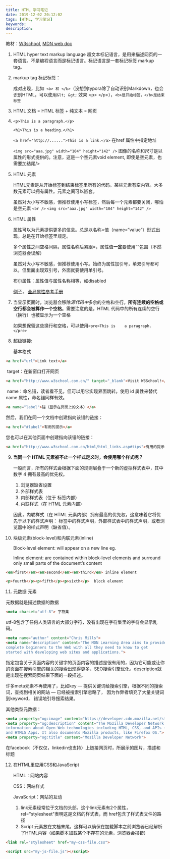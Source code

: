 ```yaml
---
title: HTML 学习笔记
date: 2019-12-02 20:12:02
tags: [HTML, 学习笔记]
keywords:
description:
---
```




教材：[W3school](https://www.w3school.com.cn/html/html_jianjie.asp), [MDN web doc](https://developer.mozilla.org/zh-CN/docs/learn/HTML/Introduction_to_HTML/Getting_started)

1. HTML hyper text markup language 超文本标记语言，是用来描述网页的一套语言。不是编程语言而是标记语言。标记语言是一套标记标签 markup tag。

2. markup tag 标记标签：

   成对出现，比如`` <b> 和 </b>``（没想到typora除了自动识别Markdown，也会识别HTML，可以使用``&lt; &gt;``  效果 &lt;p&gt;      &lt;/p&gt;），``<b>是开始标签，</b>是结束标签`` 

3. HTML 文档 = HTML 标签 + 纯文本 = 网页

4. ``<p>This is a paragraph.</p>``

   ``<h1>This is a heading.</h1>``

   ``<a href="http://......">This is a link.</a>`` 在href 属性中指定地址

   ``<img src="aaa.jpg" width="104" height="142" />`` 图像的名称和尺寸是以属性的形式提供的。注意，这是一个空元素void element, 即使是空元素，也需要加结尾/>

5. HTML 元素

   HTML元素是从开始标签到结束标签里所有的代码。某些元素有空内容。大多数元素可以拥有属性。元素之间可以嵌套。

   虽然对大小写不敏感，但推荐使用小写标签，然后每一个元素都要关闭，哪怕是空元素 ``<br />`` ``<img src="aaa.jpg" width="104" height="142" />``

6. HTML 属性

   属性可以为元素提供更多的信息。总是以名称=值（name=“value”）形式出现。总是在开始标签里规定。

   多个属性之间空格间隔，属性名称后紧跟=，属性值**一定**要使用“”包围（不然浏览器会误解）

   虽然对大小写不敏感，但推荐使用小写。始终为属性加引号，单双引号都可以，但里面出现双引号，外面就要使用单引号。

   布尔属性：属性值与属性名称相等，如disabled

   [例子](https://www.w3school.com.cn/html/html_attributes.asp)， [全局属性参考手册](https://www.w3school.com.cn/tags/html_ref_standardattributes.asp)

7. 当显示页面时，浏览器会移除*源代码中*多余的空格和空行。**所有连续的空格或空行都会被算作一个空格**。需要注意的是，HTML 代码中的所有连续的空行（换行）也被显示为一个空格

   如果想保留这些换行和空格，可以使用```<pre>This is    a paragraph.</pre>```

8. 超级链接:

   基本格式

```html
<a href="url">Link text</a>
```

​        target：在新窗口打开网页

```html
<a href="http://www.w3school.com.cn/" target="_blank">Visit W3School!</a>
```

​        name：命名锚，读者看不见，但可以用它实现界面跳转。使用 id 属性来替代 name 属性，命名锚同样有效。

```html
<a name="label">锚（显示在页面上的文本）</a>
```

然后，我们在同一个文档中创建指向该锚的链接：

```html
<a href="#label">有用的提示</a>
```

您也可以在其他页面中创建指向该锚的链接：

```html
<a href="http://www.w3school.com.cn/html/html_links.asp#tips">有用的提示</a>
```

9. **当同一个 HTML 元素被不止一个样式定义时，会使用哪个样式呢？**

   一般而言，所有的样式会根据下面的规则层叠于一个新的虚拟样式表中，其中数字 4 拥有最高的优先权。

   1. 浏览器缺省设置
   2. 外部样式表
   3. 内部样式表（位于 <head> 标签内部）
   4. 内联样式（在 HTML 元素内部）

   因此，内联样式（在 HTML 元素内部）拥有最高的优先权，这意味着它将优先于以下的样式声明：<head> 标签中的样式声明，外部样式表中的样式声明，或者浏览器中的样式声明（缺省值）。

10. 块级元素(block-level)和内联元素(inline)

    Block-level element: will appear on a new line eg. 

    Inline element: are contained within block-level elements and surround only small parts of the document’s content

```html
<em>first</em><em>second</em><em>third</em> inline element

<p>fourth</p><p>fifth</p><p>sixth</p>  block element
```

11. 元数据 <meta>元素

元数据就是描述数据的数据

```html
<meta charset="utf-8"> 字符集
```

utf-8包含了任何人类语言的大部分字符，没有出现在字符集里的字符会显示乱码。

```html
<meta name="author" content="Chris Mills">
<meta name="description" content="The MDN Learning Area aims to provide
complete beginners to the Web with all they need to know to get
started with developing web sites and applications.">
```

指定包含关于页面内容的关键字的页面内容的描述是很有用的，因为它可能或让你的页面在搜索引擎的相关的搜索出现得更多，SEO搜索引擎优化。description就是出现在搜索网页结果下面的一段描述。

许多meta元素不再使用了，比如key — 提供关键词给搜索引擎，根据不同的搜索词，查找到相关的网站 — 已经被搜索引擎忽略了， 因为作弊者填充了大量关键词到keyword， 错误地引导搜索结果。

其他类型元数据：

```html
<meta property="og:image" content="https://developer.cdn.mozilla.net/static/img/opengraph-logo.dc4e08e2f6af.png">
<meta property="og:description" content="The Mozilla Developer Network (MDN) provides
information about Open Web technologies including HTML, CSS, and APIs for both Web sites
and HTML5 Apps. It also documents Mozilla products, like Firefox OS.">
<meta property="og:title" content="Mozilla Developer Network">

```

在facebook（不仅仅，linkedin也支持）上链接网页时，所展示的图片，描述和标题

12. 在HTML里应用CSS和JavaScript

    HTML：网站内容

    CSS：网站样式

    JavaScript：网站的互动

    1. link元素经常位于文档的头部。这个link元素有2个属性，rel="stylesheet"表明这是文档的样式表，而 href包含了样式表文件的路径
    2. Script 元素放在文档末尾，这样可以确保在加载脚本之前浏览器已经解析了HTML内容（如果脚本加载某个不存在的元素，浏览器会报错）

```html
<link rel="stylesheet" href="my-css-file.css">

<script src="my-js-file.js"></script>

```

